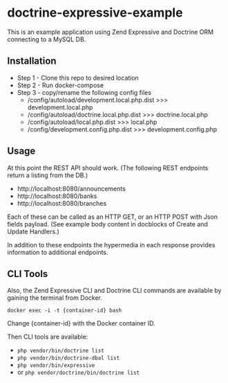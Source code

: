 # doctrine-expressive-example
This is an example application using Zend Expressive and Doctrine ORM connecting to a MySQL DB.

## Installation

* Step 1 - Clone this repo to desired location
* Step 2 - Run docker-compose
* Step 3 - copy/rename the following config files
    * /config/autoload/development.local.php.dist >>> development.local.php
    * /config/autoload/doctrine.local.php.dist >>> doctrine.local.php
    * /config/autoload/local.php.dist >>> local.php
    * /config/development.config.php.dist >>> development.config.php

## Usage

At this point the REST API should work. (The following REST endpoints return a listing from the DB.)

* http://localhost:8080/announcements
* http://localhost:8080/banks
* http://localhost:8080/branches

Each of these can be called as an HTTP GET, or an HTTP POST with Json fields payload. (See example body content in docblocks of Create and Update Handlers.)

In addition to these endpoints the hypermedia in each response provides information to additional endpoints.

## CLI Tools
Also, the Zend Expressive CLI and Doctrine CLI commands are available by gaining the terminal from Docker.

`docker exec -i -t {container-id} bash`

Change {container-id} with the Docker container ID.

Then CLI tools are available:

* `php vendor/bin/doctrine list`
* `php vendor/bin/doctrine-dbal list`
* `php vendor/bin/expressive`
* or `php vendor/doctrine/bin/doctrine list`
